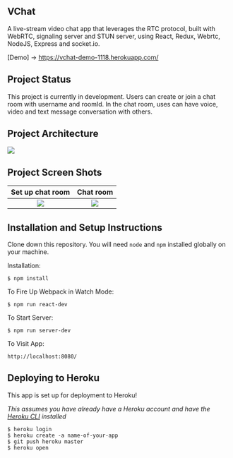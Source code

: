 ## VChat

A live-stream video chat app that leverages the RTC protocol, built with WebRTC, signaling server and STUN server, using React, Redux, Webrtc, NodeJS, Express and socket.io.

[Demo] -> https://vchat-demo-1118.herokuapp.com/

## Project Status

This project is currently in development. Users can create or join a chat room with username and roomId. In the chat room, uses can have voice, video and text message conversation with others.

## Project Architecture

![](https://image.slidesharecdn.com/introductiontowebrtcslideshare-160120114421/95/introduction-to-webrtc-6-638.jpg?cb=1453290542)

## Project Screen Shots
Set up chat room           |  Chat room
:-------------------------:|:-------------------------:
![](https://preview.ibb.co/mHdDBd/Stage_2_Capture_2.png)  |  ![](https://preview.ibb.co/j8rN4y/Stage_2_Capture1.png)

## Installation and Setup Instructions

Clone down this repository. You will need `node` and `npm` installed globally on your machine.  

Installation:

`$ npm install`  

To Fire Up Webpack in Watch Mode:

`$ npm run react-dev`  

To Start Server:

`$ npm run server-dev`  

To Visit App:

`http://localhost:8080/`  

## Deploying to Heroku
This app is set up for deployment to Heroku!

_This assumes you have already have a Heroku account and have the [Heroku CLI](https://devcenter.heroku.com/articles/heroku-cli) installed_
```
$ heroku login
$ heroku create -a name-of-your-app
$ git push heroku master
$ heroku open
```
